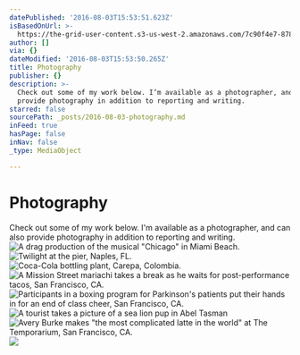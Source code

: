 ```yaml
---
datePublished: '2016-08-03T15:53:51.623Z'
isBasedOnUrl: >-
  https://the-grid-user-content.s3-us-west-2.amazonaws.com/7c90f4e7-8780-4bf9-865b-66f769db71f2.jpg
author: []
via: {}
dateModified: '2016-08-03T15:53:50.265Z'
title: Photography
publisher: {}
description: >-
  Check out some of my work below. I’m available as a photographer, and can also
  provide photography in addition to reporting and writing.
starred: false
sourcePath: _posts/2016-08-03-photography.md
inFeed: true
hasPage: false
inNav: false
_type: MediaObject

---
```

# Photography

Check out some of my work below. I'm available as a photographer, and can also provide photography in addition to reporting and writing.
![A drag production of the musical "Chicago" in Miami Beach.](https://the-grid-user-content.s3-us-west-2.amazonaws.com/7c90f4e7-8780-4bf9-865b-66f769db71f2.jpg)
![Twilight at the pier, Naples, FL.](https://the-grid-user-content.s3-us-west-2.amazonaws.com/5fa345e2-389d-46d7-bd33-1e8ba35587e1.jpg)
![Coca-Cola bottling plant, Carepa, Colombia.](https://the-grid-user-content.s3-us-west-2.amazonaws.com/9c4b7142-1727-4780-993f-191fdf249e56.jpg)
![A Mission Street mariachi takes a break as he waits for post-performance tacos, San Francisco, CA.](https://the-grid-user-content.s3-us-west-2.amazonaws.com/5a86c853-087c-43ca-b259-3c6f03bbb4a8.jpg)
![Participants in a boxing program for Parkinson's patients put their hands in for an end of class cheer, San Francisco, CA.](https://the-grid-user-content.s3-us-west-2.amazonaws.com/bce805d0-9882-45f8-9c9e-67e8ddca04e8.jpg)
![A tourist takes a picture of a sea lion pup in Abel Tasman](https://s3-us-west-2.amazonaws.com/the-grid-img/p/ac3a2b1071d7299cada50c3212a10f149253ef59.jpg)
![Avery Burke makes "the most complicated latte in the world" at The Temporarium, San Francisco, CA.](https://the-grid-user-content.s3-us-west-2.amazonaws.com/0e1681b5-0eca-42b3-93c2-60ce98de1cce.jpg)
![](https://the-grid-user-content.s3-us-west-2.amazonaws.com/6575cf5d-a585-495b-9308-0758290e9471.jpg)